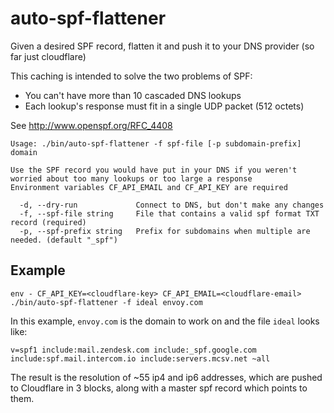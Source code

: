 # auto-spf-flattener
Given a desired SPF record, flatten it and push it to your DNS provider (so far just cloudflare)

This caching is intended to solve the two problems of SPF:
- You can't have more than 10 cascaded DNS lookups
- Each lookup's response must fit in a single UDP packet (512 octets)

See http://www.openspf.org/RFC_4408

```
Usage: ./bin/auto-spf-flattener -f spf-file [-p subdomain-prefix] domain

Use the SPF record you would have put in your DNS if you weren't worried about too many lookups or too large a response
Environment variables CF_API_EMAIL and CF_API_KEY are required

  -d, --dry-run             Connect to DNS, but don't make any changes
  -f, --spf-file string     File that contains a valid spf format TXT record (required)
  -p, --spf-prefix string   Prefix for subdomains when multiple are needed. (default "_spf")
```
  
## Example
```
env - CF_API_KEY=<cloudflare-key> CF_API_EMAIL=<cloudflare-email> ./bin/auto-spf-flattener -f ideal envoy.com
```

In this example, `envoy.com` is the domain to work on and the file `ideal` looks like:

```
v=spf1 include:mail.zendesk.com include:_spf.google.com include:spf.mail.intercom.io include:servers.mcsv.net ~all
```

The result is the resolution of ~55 ip4 and ip6 addresses, which are pushed to Cloudflare in 3 blocks, along with a master spf record which points to them.
